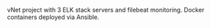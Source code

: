 vNet project with 3 ELK stack servers and filebeat monitoring. Docker containers deployed via Ansible. 
